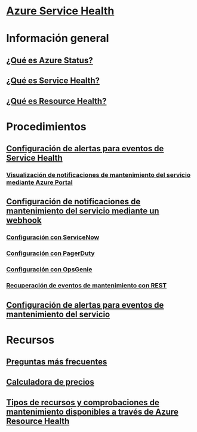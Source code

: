 # [Azure Service Health](index.md)

# Información general
## [¿Qué es Azure Status?](azure-status-overview.md)
## [¿Qué es Service Health?](service-health-overview.md)
## [¿Qué es Resource Health?](resource-health-overview.md)
# Procedimientos
## [Configuración de alertas para eventos de Service Health](../monitoring-and-diagnostics/monitoring-activity-log-alerts-on-service-notifications.md?toc=%2fazure%2fservice-health%2ftoc.json)
### [Visualización de notificaciones de mantenimiento del servicio mediante Azure Portal](../monitoring-and-diagnostics/monitoring-service-notifications.md?toc=%2fazure%2fservice-health%2ftoc.json)
## [Configuración de notificaciones de mantenimiento del servicio mediante un webhook](service-health-alert-webhook-guide.md)
### [Configuración con ServiceNow](service-health-alert-webhook-servicenow.md)
### [Configuración con PagerDuty](service-health-alert-webhook-pagerduty.md)
### [Configuración con OpsGenie](service-health-alert-webhook-opsgenie.md)
### [Recuperación de eventos de mantenimiento con REST](service-health-rest.md)
## [Configuración de alertas para eventos de mantenimiento del servicio](resource-health-alert-arm-template-guide.md) 
# Recursos
## [Preguntas más frecuentes](resource-health-faq.md)
## [Calculadora de precios](https://azure.microsoft.com/pricing/calculator/)
## [Tipos de recursos y comprobaciones de mantenimiento disponibles a través de Azure Resource Health](resource-health-checks-resource-types.md)